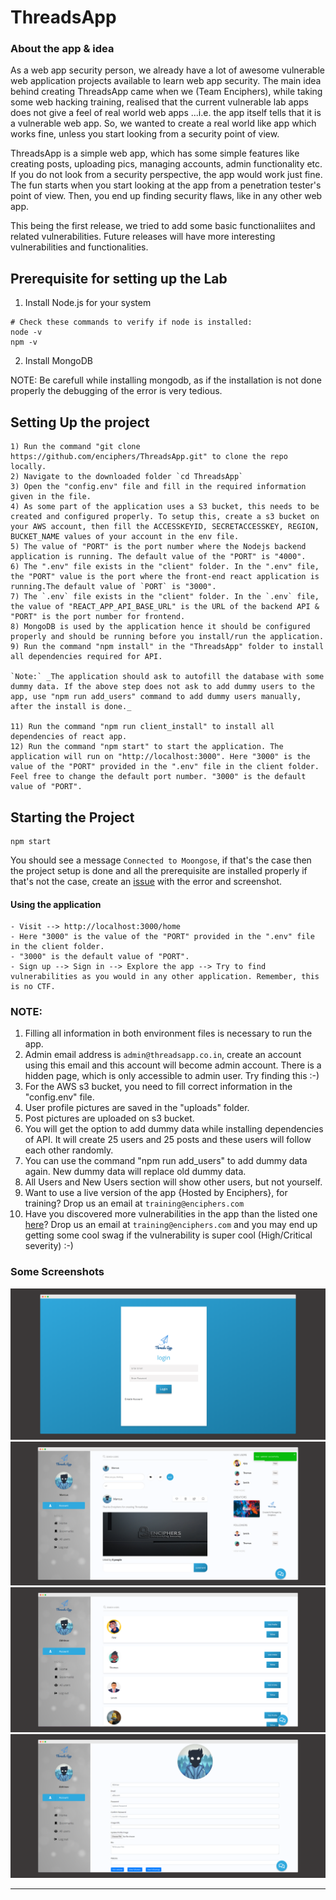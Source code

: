 # ThreadsApp 

### About the app & idea

As a web app security person, we already have a lot of awesome vulnerable web application projects available to learn web app security. The main idea behind creating ThreadsApp came when we (Team Enciphers), while taking some web hacking training, realised that the current vulnerable lab apps does not give a feel of real world web apps ...i.e. the app itself tells that it is a vulnerable web app. So, we wanted to create a real world like app which works fine, unless you start looking from a security point of view. 

ThreadsApp is a simple web app, which has some simple features like creating posts, uploading pics, managing accounts, admin functionality etc. If you do not look from a security perspective, the app would work just fine. The fun starts when you start looking at the app from a penetration tester's point of view. Then, you end up finding security flaws, like in any other web app. 

This being the first release, we tried to add some basic functionaliites and related vulnerabilities. Future releases will have more interesting vulnerabilities and functionalities. 



## Prerequisite for setting up the Lab

1. Install Node.js for your system

```
# Check these commands to verify if node is installed:
node -v
npm -v
```

2. Install MongoDB

NOTE: Be carefull while installing mongodb, as if the installation is not done properly the debugging of the error is very tedious.

## Setting Up the project

```
1) Run the command "git clone https://github.com/enciphers/ThreadsApp.git" to clone the repo locally.
2) Navigate to the downloaded folder `cd ThreadsApp`
3) Open the "config.env" file and fill in the required information given in the file.  
4) As some part of the application uses a S3 bucket, this needs to be created and configured properly. To setup this, create a s3 bucket on your AWS account, then fill the ACCESSKEYID, SECRETACCESSKEY, REGION, BUCKET_NAME values of your account in the env file. 
5) The value of "PORT" is the port number where the Nodejs backend application is running. The default value of the "PORT" is "4000".
6) The ".env" file exists in the "client" folder. In the ".env" file, the "PORT" value is the port where the front-end react application is running.The default value of `PORT` is "3000".
7) The `.env` file exists in the "client" folder. In the `.env` file, the value of "REACT_APP_API_BASE_URL" is the URL of the backend API & "PORT" is the port number for frontend.
8) MongoDB is used by the application hence it should be configured properly and should be running before you install/run the application.
9) Run the command "npm install" in the "ThreadsApp" folder to install all dependencies required for API. 

`Note:` _The application should ask to autofill the database with some dummy data. If the above step does not ask to add dummy users to the app, use "npm run add_users" command to add dummy users manually, after the install is done._

11) Run the command "npm run client_install" to install all dependencies of react app.
12) Run the command "npm start" to start the application. The application will run on "http://localhost:3000". Here "3000" is the value of the "PORT" provided in the ".env" file in the client folder. Feel free to change the default port number. "3000" is the default value of "PORT".
```

## Starting the Project

```
npm start
```

You should see a message `Connected to Moongose`, if that's the case then the project setup is done and all the prerequisite are installed properly
if that's not the case, create an [issue](https://github.com/enciphers/ThreadsApp/issues) with the error and screenshot.

#### Using the application

```
- Visit --> http://localhost:3000/home
- Here "3000" is the value of the "PORT" provided in the ".env" file in the client folder. 
- "3000" is the default value of "PORT".
- Sign up --> Sign in --> Explore the app --> Try to find vulnerabilities as you would in any other application. Remember, this is no CTF.
```

### NOTE:

1. Filling all information in both environment files is necessary to run the app.
2. Admin email address is `admin@threadsapp.co.in`, create an account using this email and this account will become admin account. There is a hidden page, which is only accessible to admin user. Try finding this :-) 
3. For the AWS s3 bucket, you need to fill correct information in the "config.env" file.
4. User profile pictures are saved in the "uploads" folder.
5. Post pictures are uploaded on s3 bucket.
6. You will get the option to add dummy data while installing dependencies of API. It will create 25 users and 25 posts and these users will follow each other randomly.
7. You can use the command "npm run add_users" to add dummy data again. New dummy data will replace old dummy data.
8. All Users and New Users section will show other users, but not yourself. 
9. Want to use a live version of the app {Hosted by Enciphers}, for training? Drop us an email at `training@enciphers.com`
10. Have you discovered more vulnerabilities in the app than the listed one [here](http://info.threadsapp.co.in/)? Drop us an email at `training@enciphers.com` and you may end up getting some cool swag if the vulnerability is super cool (High/Critical severity) :-) 


### Some Screenshots
![Alt text](/uploads/screely-1614355834783.png?raw=true "Optional Title")
![Alt text](/uploads/screely-1614355791180.png?raw=true "Optional Title")
![Alt text](/uploads/screely-1614355858120.png?raw=true "Optional Title")
![Alt text](/uploads/screely-1614355873639.png?raw=true "Optional Title")


--------------------
